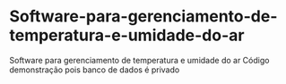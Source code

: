 # Software-para-gerenciamento-de-temperatura-e-umidade-do-ar
Software para gerenciamento de temperatura e umidade do ar Código demonstração pois banco de dados é privado
